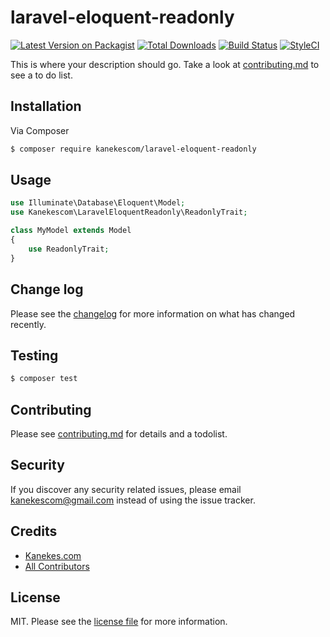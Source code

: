# laravel-eloquent-readonly

[![Latest Version on Packagist][ico-version]][link-packagist]
[![Total Downloads][ico-downloads]][link-downloads]
[![Build Status][ico-travis]][link-travis]
[![StyleCI][ico-styleci]][link-styleci]

This is where your description should go. Take a look at [contributing.md](contributing.md) to see a to do list.

## Installation

Via Composer

```bash
$ composer require kanekescom/laravel-eloquent-readonly
```

## Usage

```php
use Illuminate\Database\Eloquent\Model;
use Kanekescom\LaravelEloquentReadonly\ReadonlyTrait;

class MyModel extends Model
{
    use ReadonlyTrait;
}
```

## Change log

Please see the [changelog](changelog.md) for more information on what has changed recently.

## Testing

```bash
$ composer test
```

## Contributing

Please see [contributing.md](contributing.md) for details and a todolist.

## Security

If you discover any security related issues, please email kanekescom@gmail.com instead of using the issue tracker.

## Credits

-   [Kanekes.com][link-author]
-   [All Contributors][link-contributors]

## License

MIT. Please see the [license file](LICENSE) for more information.

[ico-version]: https://img.shields.io/packagist/v/kanekescom/laravel-eloquent-readonly.svg?style=flat-square
[ico-downloads]: https://img.shields.io/packagist/dt/kanekescom/laravel-eloquent-readonly.svg?style=flat-square
[ico-travis]: https://img.shields.io/travis/kanekescom/laravel-eloquent-readonly/master.svg?style=flat-square
[ico-styleci]: https://styleci.io/repos/12345678/shield
[link-packagist]: https://packagist.org/packages/kanekescom/laravel-eloquent-readonly
[link-downloads]: https://packagist.org/packages/kanekescom/laravel-eloquent-readonly
[link-travis]: https://travis-ci.org/kanekescom/laravel-eloquent-readonly
[link-styleci]: https://styleci.io/repos/12345678
[link-author]: https://github.com/kanekescom
[link-contributors]: ../../contributors
